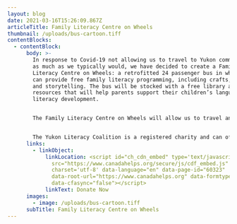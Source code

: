 ```yaml
---
layout: blog
date: 2021-03-16T15:26:09.867Z
articleTitle: Family Literacy Centre on Wheels
thumbnail: /uploads/bus-cartoon.tiff
contentBlocks:
  - contentBlock:
      body: >-
        In response to Covid-19 not allowing us to travel to Yukon communities
        as much as we typically would, we have decided to create a Family
        Literacy Centre on Wheels: a retrofitted 24 passenger bus in which we
        can provide free family literacy programming, including crafts, games
        and storytelling. The bus will be stocked with a free library and
        resources that will help parents support their children’s language and
        literacy development.


        The Family Literacy Centre on Wheels will allow us to travel and deliver programs in rural communities and at gatherings including festivals, fish camps, culture camps, general assemblies and kids summer camps.


        The Yukon Literacy Coalition is a registered charity and can offer tax receipts for donations. Every dollar helps us get closer to our goal! If you'd like to donate to the Family Literacy Centre on Wheels, please click the 'Donate Now' button. Thank you!
      links:
        - linkObject:
            linkLocation: <script id="ch_cdn_embed" type='text/javascript'
              src="https://www.canadahelps.org/secure/js/cdf_embed.js"
              charset='utf-8' data-language="en" data-page-id="60323"
              data-root-url="https://www.canadahelps.org" data-formtype="0"
              data-cfasync="false"></script>
            linkText: Donate Now
      images:
        - image: /uploads/bus-cartoon.tiff
      subTitle: Family Literacy Centre on Wheels
---
```

